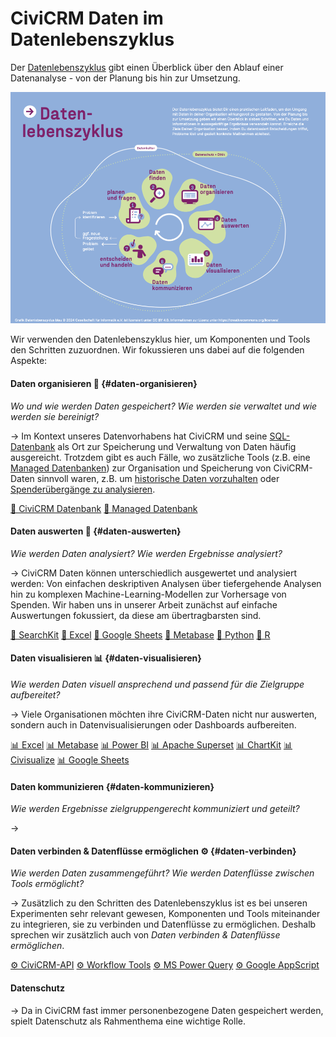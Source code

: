 # CiviCRM Daten im Datenlebenszyklus

Der [Datenlebenszyklus](https://civic-data.de/datenlebenszyklus/) gibt einen Überblick über den Ablauf einer Datenanalyse - von der Planung bis hin zur Umsetzung. 


![Darstellung der sieben Schritte des Datenlebenszyklus: planen &fragen, Daten finden, Daten organisieren, Daten auswerten, Daten visualiseren, Daten kommunizieren, entscheiden und handeln. Der Zyklus fängt dann wieder von vorne an. Rahmenthemen sind Datenschutz & Ethik sowie Datenkultur.](./images/Datenlebenszyklus-blau_mL.png)


Wir verwenden den Datenlebenszyklus hier, um Komponenten und Tools den Schritten zuzuordnen. Wir fokussieren uns dabei auf die folgenden Aspekte:

#### Daten organisieren 💾 {#daten-organisieren}
*Wo und wie werden Daten gespeichert? Wie werden sie verwaltet und wie werden sie bereinigt?*

&rarr; Im Kontext unseres Datenvorhabens hat CiviCRM und seine [SQL-Datenbank](./komponenten/civicrm-datenbank.md) als Ort zur Speicherung und Verwaltung von Daten häufig ausgereicht. Trotzdem gibt es auch Fälle, wo zusätzliche Tools (z.B. eine [Managed Datenbanken](./komponenten/managed-datenbank.md)) zur Organisation und Speicherung von CiviCRM-Daten sinnvoll waren, z.B. um [historische Daten vorzuhalten]() oder [Spenderübergänge zu analysieren](). 

[💾 CiviCRM Datenbank](./komponenten/civicrm-datenbank.md) [💾 Managed Datenbank](./komponenten/managed-datenbank.md) 
#### Daten auswerten 🔢  {#daten-auswerten}
*Wie werden Daten analysiert? Wie werden Ergebnisse analysiert?*

&rarr; CiviCRM Daten können unterschiedlich ausgewertet und analysiert werden: Von einfachen deskriptiven Analysen über tiefergehende Analysen hin zu komplexen Machine-Learning-Modellen zur Vorhersage von Spenden. Wir haben uns in unserer Arbeit zunächst auf einfache Auswertungen fokussiert, da diese am übertragbarsten sind. 

[🔢 SearchKit](./komponenten/civicrm-searchkit-chartkit.md#searchkit) [🔢 Excel](./komponenten/excel.md) [🔢 Google Sheets](./komponenten/google-workspace.md#google-sheets) [🔢 Metabase](./komponenten/bi-tools.md#metabase) [🔢 Python](./komponenten/python-und-r.md#python) [🔢 R](./komponenten/python-und-r.md#r) 


#### Daten visualisieren 📊 {#daten-visualisieren}
*Wie werden Daten visuell ansprechend und passend für die Zielgruppe aufbereitet?*

&rarr; Viele Organisationen möchten ihre CiviCRM-Daten nicht nur auswerten, sondern auch in Datenvisualisierungen oder Dashboards aufbereiten. 

[📊 Excel](./komponenten/excel.md) [📊 Metabase](./komponenten/bi-tools.md#metabase) [📊 Power BI](./komponenten/bi-tools.md#power-bi) [📊 Apache Superset](./komponenten/bi-tools.md#superset) [📊 ChartKit](./komponenten/searchkit-chartkit.md#chartkit) [📊 Civisualize](./komponenten/civicrm-weitere-tools.md#civisualize) [📊 Google Sheets](./komponenten/google-workspace.md#google-sheets) 

#### Daten kommunizieren {#daten-kommunizieren}
*Wie werden Ergebnisse zielgruppengerecht kommuniziert und geteilt?*

&rarr; 


#### Daten verbinden & Datenflüsse ermöglichen ⚙️ {#daten-verbinden}
*Wie werden Daten zusammengeführt? Wie werden Datenflüsse zwischen Tools ermöglicht?*

&rarr; Zusätzlich zu den Schritten des Datenlebenszyklus ist es bei unseren Experimenten sehr relevant gewesen, Komponenten und Tools miteinander zu integrieren, sie zu verbinden und Datenflüsse zu ermöglichen. Deshalb sprechen wir zusätzlich auch von *Daten verbinden & Datenflüsse ermöglichen*. 

[⚙️ CiviCRM-API](./komponenten/civicrm-api.md) [⚙️ Workflow Tools](./komponenten/workflow-tools.md) [⚙️ MS Power Query](./komponenten/excel.md#power-query) [⚙️ Google AppScript](./komponenten/google-workspace.md#google-appscript)

#### Datenschutz
&rarr; Da in CiviCRM fast immer personenbezogene Daten gespeichert werden, spielt Datenschutz als Rahmenthema eine wichtige Rolle. 


